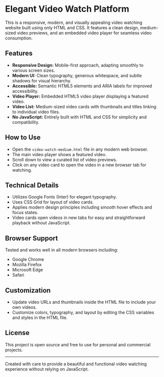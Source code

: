 # Elegant Video Watch Platform

This is a responsive, modern, and visually appealing video watching website built using only HTML and CSS. It features a clean design, medium-sized video previews, and an embedded video player for seamless video consumption.

## Features

- **Responsive Design:** Mobile-first approach, adapting smoothly to various screen sizes.
- **Modern UI:** Clean typography, generous whitespace, and subtle shadows for visual hierarchy.
- **Accessible:** Semantic HTML5 elements and ARIA labels for improved accessibility.
- **Video Player:** Embedded HTML5 video player displaying a featured video.
- **Video List:** Medium-sized video cards with thumbnails and titles linking to individual video files.
- **No JavaScript:** Entirely built with HTML and CSS for simplicity and compatibility.

## How to Use

- Open the `video-watch-medium.html` file in any modern web browser.
- The main video player shows a featured video.
- Scroll down to view a curated list of video previews.
- Click on any video card to open the video in a new browser tab for watching.

## Technical Details

- Utilizes Google Fonts (Inter) for elegant typography.
- Uses CSS Grid for layout of video cards.
- Applies modern design principles including smooth hover effects and focus states.
- Video cards open videos in new tabs for easy and straightforward playback without JavaScript.

## Browser Support

Tested and works well in all modern browsers including:

- Google Chrome
- Mozilla Firefox
- Microsoft Edge
- Safari

## Customization

- Update video URLs and thumbnails inside the HTML file to include your own videos.
- Customize colors, typography, and layout by editing the CSS variables and styles in the HTML file.

## License

This project is open source and free to use for personal and commercial projects.

---

Created with care to provide a beautiful and functional video watching experience without relying on JavaScript.
